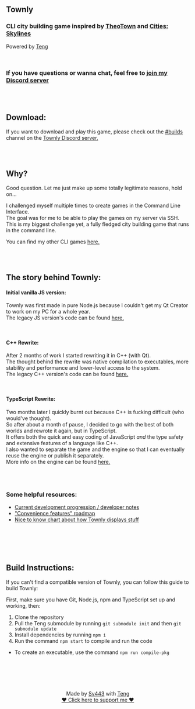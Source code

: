 ## Townly
### CLI city building game inspired by [TheoTown](https://store.steampowered.com/app/1084020/TheoTown/) and [Cities: Skylines](https://store.steampowered.com/app/255710/Cities_Skylines/)
Powered by [Teng](https://github.com/Sv443/Teng#readme)

<br>

### If you have questions or wanna chat, feel free to [join my Discord server](https://dc.sv443.net/)

<br><br>

## Download:
If you want to download and play this game, please check out the [#builds](https://discord.com/channels/826865418298851400/828746225242865694) channel on the [Townly Discord server.](https://dc.sv443.net/townly)

<br><br>

## Why?
Good question. Let me just make up some totally legitimate reasons, hold on...  
  
I challenged myself multiple times to create games in the Command Line Interface.  
The goal was for me to be able to play the games on my server via SSH.  
This is my biggest challenge yet, a fully fledged city building game that runs in the command line.  
  
You can find my other CLI games [here.](https://github.com/Sv443/CLI-Games-Collection)  

<br><br>

## The story behind Townly:
#### Initial vanilla JS version:
Townly was first made in pure Node.js because I couldn't get my Qt Creator to work on my PC for a whole year.  
The legacy JS version's code can be found [here.](https://github.com/Sv443/Townly/tree/legacy/Townly.js)

<br>

#### C++ Rewrite:
After 2 months of work I started rewriting it in C++ (with Qt).  
The thought behind the rewrite was native compilation to executables, more stability and performance and lower-level access to the system.  
The legacy C++ version's code can be found [here.](https://github.com/Sv443/Townly/tree/legacy/Townly.cpp)

<br>

#### TypeScript Rewrite:
Two months later I quickly burnt out because C++ is fucking difficult (who would've thought).  
So after about a month of pause, I decided to go with the best of both worlds and rewrote it again, but in TypeScript.  
It offers both the quick and easy coding of JavaScript *and* the type safety and extensive features of a language like C++.  
I also wanted to separate the game and the engine so that I can eventually reuse the engine or publish it separately.  
More info on the engine can be found [here.](https://github.com/Sv443/Teng#readme)

<br><br>

### Some helpful resources:
- [Current development progression / developer notes](./dev/notes.md)
- ["Convenience features" roadmap](./dev/roadmap.md)
- [Nice to know chart about how Townly displays stuff](./dev/display.md)


<br><br><br><br>

## Build Instructions:
If you can't find a compatible version of Townly, you can follow this guide to build Townly:  

First, make sure you have Git, Node.js, npm and TypeScript set up and working, then:  
1. Clone the repository
2. Pull the Teng submodule by running `git submodule init` and then `git submodule update`
3. Install dependencies by running `npm i`
4. Run the command `npm start` to compile and run the code
- To create an executable, use the command `npm run compile-pkg`


<br><br><br><br>


<div align="center" style="text-align: center;">

Made by [Sv443](https://github.com/Sv443) with [Teng](https://github.com/Sv443/Teng)  
[♥ Click here to support me ♥](https://github.com/sponsors/Sv443)

</div>
